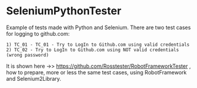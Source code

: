 # SeleniumPythonTester

Example of tests made with Python and Selenium. There are two test cases for logging to github.com:

    1) TC_01 - TC_01 - Try to LogIn to Github.com using valid credentials
    2) TC_02 - Try to LogIn to Github.com using NOT valid credentials (wrong password)

It is shown here ->> https://github.com/Rosstester/RobotFrameworkTester , how to prepare, more or less the same test cases,
using RobotFramework and Selenium2Library.
